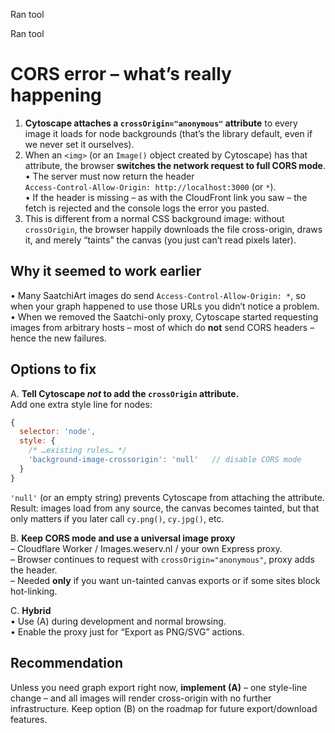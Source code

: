 Ran tool

Ran tool

CORS error ­– what’s really happening
======================================

1. **Cytoscape attaches a `crossOrigin="anonymous"` attribute** to every image it loads for node backgrounds (that’s the library default, even if we never set it ourselves).  
2. When an `<img>` (or an `Image()` object created by Cytoscape) has that attribute, the browser **switches the network request to full CORS mode**.  
   • The server must now return the header  
     `Access-Control-Allow-Origin: http://localhost:3000` (or `*`).  
   • If the header is missing – as with the CloudFront link you saw – the fetch is rejected and the console logs the error you pasted.  
3. This is different from a normal CSS background image: without `crossOrigin`, the browser happily downloads the file cross-origin, draws it, and merely “taints” the canvas (you just can’t read pixels later).

Why it seemed to work earlier
-----------------------------
• Many SaatchiArt images do send `Access-Control-Allow-Origin: *`, so when your graph happened to use those URLs you didn’t notice a problem.  
• When we removed the Saatchi-only proxy, Cytoscape started requesting images from arbitrary hosts – most of which do **not** send CORS headers – hence the new failures.

Options to fix
--------------

A. **Tell Cytoscape *not* to add the `crossOrigin` attribute.**  
   Add one extra style line for nodes:

```js
{
  selector: 'node',
  style: {
    /* …existing rules… */
    'background-image-crossorigin': 'null'   // disable CORS mode
  }
}
```

`'null'` (or an empty string) prevents Cytoscape from attaching the attribute.  
Result: images load from any source, the canvas becomes tainted, but that only matters if you later call `cy.png()`, `cy.jpg()`, etc.

B. **Keep CORS mode and use a universal image proxy**  
   – Cloudflare Worker / Images.weserv.nl / your own Express proxy.  
   – Browser continues to request with `crossOrigin="anonymous"`, proxy adds the header.  
   – Needed **only** if you want un-tainted canvas exports or if some sites block hot-linking.

C. **Hybrid**  
   • Use (A) during development and normal browsing.  
   • Enable the proxy just for “Export as PNG/SVG” actions.

Recommendation
--------------
Unless you need graph export right now, **implement (A)** – one style-line change – and all images will render cross-origin with no further infrastructure. Keep option (B) on the roadmap for future export/download features.